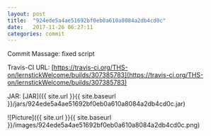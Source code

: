 ```yaml
---
layout: post
title:  "924ede5a4ae51692bf0eb0a610a8084a2db4cd0c"
date:   2017-11-26 06:27:11
categories: commit
---
```


Commit Massage: fixed script  

Travis-CI URL: [https://travis-ci.org/THS-on/lernstickWelcome/builds/307385783](https://travis-ci.org/THS-on/lernstickWelcome/builds/307385783)

JAR: [JAR]({{ site.url }}{{ site.baseurl }}/jars/924ede5a4ae51692bf0eb0a610a8084a2db4cd0c.jar)

![Picture]({{ site.url }}{{ site.baseurl }}/images/924ede5a4ae51692bf0eb0a610a8084a2db4cd0c.png)

